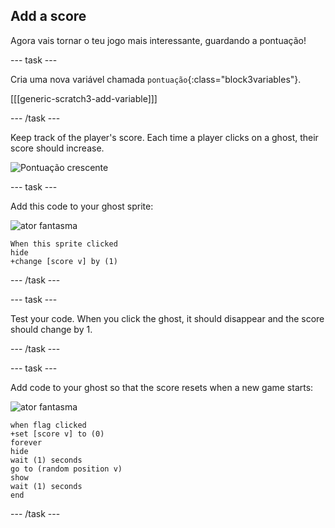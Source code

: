 ## Add a score

Agora vais tornar o teu jogo mais interessante, guardando a pontuação!

\--- task \---

Cria uma nova variável chamada `pontuação`{:class="block3variables"}.

[[[generic-scratch3-add-variable]]]

\--- /task \---

Keep track of the player's score. Each time a player clicks on a ghost, their score should increase.

![Pontuação crescente](images/ghost-score-test.png)

\--- task \---

Add this code to your ghost sprite:

![ator fantasma](images/ghost-sprite.png)

```blocks3
When this sprite clicked
hide
+change [score v] by (1)
```

\--- /task \---

\--- task \---

Test your code. When you click the ghost, it should disappear and the score should change by 1.

\--- /task \---

\--- task \---

Add code to your ghost so that the score resets when a new game starts:

![ator fantasma](images/ghost-sprite.png)

```blocks3
when flag clicked
+set [score v] to (0)
forever
hide
wait (1) seconds
go to (random position v)
show
wait (1) seconds
end
```

\--- /task \---